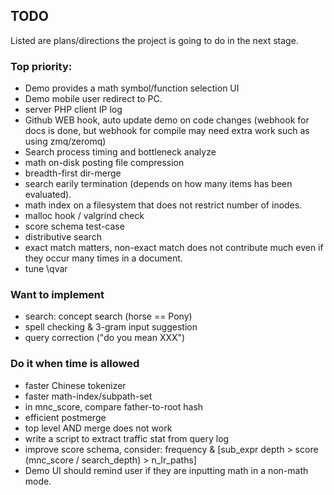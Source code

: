 ## TODO
Listed are plans/directions the project is going to do
in the next stage.

### Top priority:
* Demo provides a math symbol/function selection UI
* Demo mobile user redirect to PC.
* server PHP client IP log
* Github WEB hook, auto update demo on code changes (webhook for docs is done, but webhook for compile may need extra work such as using zmq/zeromq)
* Search process timing and bottleneck analyze
* math on-disk posting file compression
* breadth-first dir-merge
* search earily termination (depends on how many items has been evaluated).
* math index on a filesystem that does not restrict number of inodes.
* malloc hook / valgrind check
* score schema test-case
* distributive search
* exact match matters, non-exact match does not contribute much even if they occur many times in a document.
* tune \qvar

### Want to implement
* search: concept search (horse == Pony)
* spell checking & 3-gram input suggestion
* query correction ("do you mean XXX")

### Do it when time is allowed
* faster Chinese tokenizer
* faster math-index/subpath-set
* in mnc\_score, compare father-to-root hash
* efficient postmerge
* top level AND merge does not work
* write a script to extract traffic stat from query log
* improve score schema, consider:
	frequency & [sub\_expr depth > score (mnc\_score / search\_depth) > n\_lr\_paths]
* Demo UI should remind user if they are inputting math in a non-math mode.
